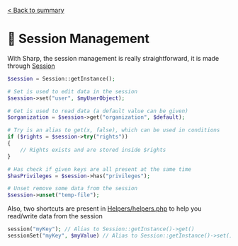 [< Back to summary](../home.md)

# 🔏 Session Management

With Sharp, the session management is really straightforward, it is made
through [Session](../../Classes/Env/Session.php)


```php
$session = Session::getInstance();

# Set is used to edit data in the session
$session->set("user", $myUserObject);

# Get is used to read data (a default value can be given)
$organization = $session->get("organization", $default);

# Try is an alias to get(x, false), which can be used in conditions
if ($rights = $session->try("rights"))
{
    // Rights exists and are stored inside $rights
}

# Has check if given keys are all present at the same time
$hasPrivileges = $session->has("privileges");

# Unset remove some data from the session
$session->unset("temp-file");
```


Also, two shortcuts are present in [Helpers/helpers.php](../../Helpers/helpers.php) to help you
read/write data from the session

```php
session("myKey"); // Alias to Session::getInstance()->get()
sessionSet("myKey", $myValue) // Alias to Session::getInstance()->set()
```